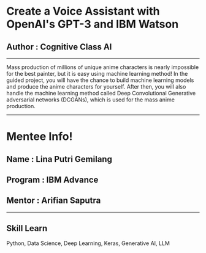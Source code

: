# Create a Voice Assistant with OpenAI's GPT-3 and IBM Watson
## Author : Cognitive Class AI
--------------------------------

Mass production of millions of unique anime characters is nearly impossible for the best painter, but it is easy using machine learning method! In the guided project, you will have the chance to build machine learning models and produce the anime characters for yourself. After then, you will also handle the machine learning method called Deep Convolutional Generative adversarial networks (DCGANs), which is used for the mass anime production.

-------------------
# Mentee Info!
## Name : Lina Putri Gemilang
## Program : IBM Advance
## Mentor : Arifian Saputra

--------------------------------

## Skill Learn
Python, Data Science, Deep Learning, Keras, Generative AI, LLM
